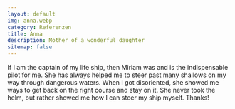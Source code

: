 ```yaml
---
layout: default
img: anna.webp
category: Referenzen
title: Anna
description: Mother of a wonderful daughter
sitemap: false
---
```


If I am the captain of my life ship, then Miriam was and is the indispensable pilot for me. She has always helped me to steer past many shallows on my way through dangerous waters. When I got disoriented, she showed me ways to get back on the right course and stay on it. She never took the helm, but rather showed me how I can steer my ship myself. Thanks!
